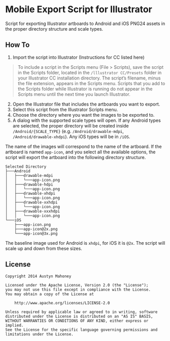Mobile Export Script for Illustrator
=================================

Script for exporting Illustrator artboards to Android and iOS PNG24 assets in the proper directory structure and scale types. 

How To
---
1. Import the script into Illustrator (Instructions for CC listed here)

> To include a script in the Scripts menu (File > Scripts), save the script in the Scripts folder, located in the `/lllustrator CC/Presets` folder in your lllustrator CC installation directory. The script’s filename, minus the file extension, appears in the Scripts menu. Scripts that you add to the Scripts folder while Illustrator is running do not appear in the Scripts menu until the next time you launch Illustrator.

2. Open the Illustrator file that includes the artboards you want to export.
3. Select this script from the Illustrator Scripts menu.
4. Choose the directory where you want the images to be exported to.
5. A dialog with the supported scale types will open. If any Android types are selected, the proper directory will be created inside `/Android/{SCALE_TYPE}` (e.g. `/Android/drawable-mdpi`, `/Android/drawable-xhdpi`). Any iOS types will be in `/iOS`.

The name of the images will correspond to the name of the artboard. If the artboard is named `app-icon`, and you select all the available options, the script will export the artboard into the following directory structure.
```
Selected Directory
├───Android
│   ├───drawable-mdpi
│   │   └───app-icon.png
│   ├───drawable-hdpi
│   │   └───app-icon.png
│   ├───drawable-xhdpi
│   │   └───app-icon.png
│   ├───drawable-xxhdpi
│   │   └───app-icon.png
│   ├───drawable-xxxhdpi
│   │   └───app-icon.png
└───iOS
    ├───app-icon.png
    ├───app-icon@2x.png
    └───app-icon@3x.png
```

The baseline image used for Android is `xhdpi`, for iOS it is `@2x`. The script will scale up and down from these sizes.


License
---
```
Copyright 2014 Austyn Mahoney

Licensed under the Apache License, Version 2.0 (the "License");
you may not use this file except in compliance with the License.
You may obtain a copy of the License at

    http://www.apache.org/licenses/LICENSE-2.0

Unless required by applicable law or agreed to in writing, software
distributed under the License is distributed on an "AS IS" BASIS,
WITHOUT WARRANTIES OR CONDITIONS OF ANY KIND, either express or implied.
See the License for the specific language governing permissions and
limitations under the License.
```
